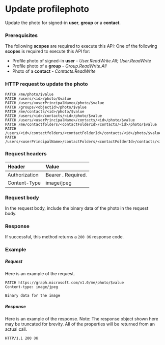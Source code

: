 # Update profilephoto

Update the photo for signed-in **user**, **group** or a **contact**.
### Prerequisites
The following **scopes** are required to execute this API: 
One of the following **scopes** is required to execute this API for: 
* Profile photo of signed-in **user** - *User.ReadWrite.All; User.ReadWrite*
* Profile photo of a **group** - *Group.ReadWrite.All* 
* Photo of a **contact** - *Contacts.ReadWrite*
### HTTP request to update the photo
<!-- { "blockType": "ignored" } -->
```http
PATCH /me/photo/$value
PATCH /users/<id>/photo/$value
PATCH /users/<userPrincipalName>/photo/$value
PATCH /groups/<objectId>/photo/$value
PATCH /me/contacts/<id>/photo/$value
PATCH /users/<id>/contacts/<id>/photo/$value
PATCH /users/<userPrincipalName>/contacts/<id>/photo/$value
PATCH /me/contactfolders/<contactFolderId>/contacts/<id>/photo/$value
PATCH /users/<id>/contactfolders/<contactFolderId>/contacts/<id>/photo/$value
PATCH /users/<userPrincipalName>/contactFolders/<contactFolderId>/contacts/<id>/photo/$value
```
### Request headers
| Header       | Value |
|:---------------|:--------|
| Authorization  | Bearer <token>. Required.  |
| Content-Type  | image/jpeg  |

### Request body
In the request body, include the binary data of the photo in the request body.

### Response
If successful, this method returns a `200 OK` response code.
### Example
##### Request
Here is an example of the request.
<!-- {
  "blockType": "request",
  "name": "update_profilephoto"
}-->
```http
PATCH https://graph.microsoft.com/v1.0/me/photo/$value
Content-type: image/jpeg

Binary data for the image

```
##### Response
Here is an example of the response. Note: The response object shown here may be truncated for brevity. All of the properties will be returned from an actual call.
<!-- {
  "blockType": "response",
  "truncated": true,
  "@odata.type": "microsoft.graph.profilephoto"
} -->
```http
HTTP/1.1 200 OK
```

<!-- uuid: 8fcb5dbc-d5aa-4681-8e31-b001d5168d79
2015-10-25 14:57:30 UTC -->
<!-- {
  "type": "#page.annotation",
  "description": "Update profilephoto",
  "keywords": "",
  "section": "documentation",
  "tocPath": ""
}-->